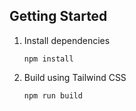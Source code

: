 ## Getting Started

1.  Install dependencies

        npm install

2.  Build using Tailwind CSS

        npm run build

